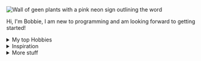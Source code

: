<picture>
 <source media="(prefers-color-scheme: dark)" srcset="https://cdn.pixabay.com/photo/2018/01/14/23/12/nature-3082832_1280.jpg">
 <source media="(prefers-color-scheme: light)" srcset="https://encrypted-tbn0.gstatic.com/images?q=tbn:ANd9GcQg_OOjHVS292wKxy3R1TUKo8SpAl4Ss7XTJQ&s">
 <img alt="Wall of geen plants with a pink neon sign outlining the word "breathe" " src="https://images.unsplash.com/photo-1502139214982-d0ad755818d8?fm=jpg&q=60&w=3000&ixlib=rb-4.1.0&ixid=M3wxMjA3fDB8MHxzZWFyY2h8Mnx8YWVzdGhldGljJTIwZGVza3RvcCUyMHdhbGxwYXBlcnxlbnwwfHwwfHx8MA%3D%3D">
</picture>
<!--
**bobbieb03/bobbieb03** is a ✨ _special_ ✨ repository because its `README.md` (this file) appears on your GitHub profile.
##About Me
<!There is much more to know about me :) -->

Hi, I'm Bobbie, I am new to programming and am looking forward to getting started!


<details closed>
<summary> My top Hobbies</summary>
| Rank | Hobbies |
|-----:|---------------|
|     1|      Dancing/Enjoying Music         |
|     2|      Crocheting         |
|     3|      Yoga         |

</details>


<details closed> 
<summary> Inspiration</summary>

>If we pull together and commit ourselves, then we can push through anything.

    — Mona the Octocat
</details>

    
<details closed> 
 <summary> More stuff</summary>
- 🔭 I’m currently working on everything school related
 
- 🌱 I’m currently learning how to code
  
- 🤔 I’m looking for help with coding...
  
- 💬 Ask me about why tea is the best drink
  
- 📫 How to reach me: beep me
  
- 😄 Pronouns: she/her
</details>


